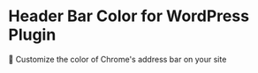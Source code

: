 # Header Bar Color for WordPress Plugin
:art: Customize the color of Chrome's address bar on your site
